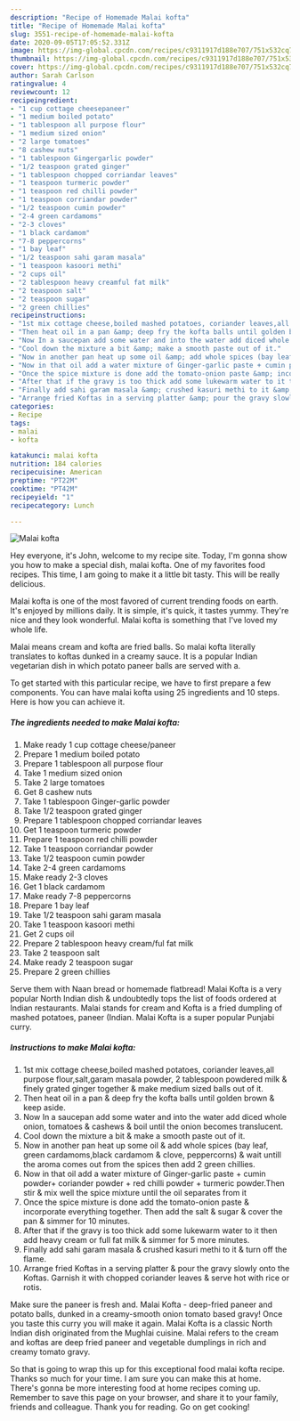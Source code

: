 ```yaml
---
description: "Recipe of Homemade Malai kofta"
title: "Recipe of Homemade Malai kofta"
slug: 3551-recipe-of-homemade-malai-kofta
date: 2020-09-05T17:05:52.331Z
image: https://img-global.cpcdn.com/recipes/c9311917d188e707/751x532cq70/malai-kofta-recipe-main-photo.jpg
thumbnail: https://img-global.cpcdn.com/recipes/c9311917d188e707/751x532cq70/malai-kofta-recipe-main-photo.jpg
cover: https://img-global.cpcdn.com/recipes/c9311917d188e707/751x532cq70/malai-kofta-recipe-main-photo.jpg
author: Sarah Carlson
ratingvalue: 4
reviewcount: 12
recipeingredient:
- "1 cup cottage cheesepaneer"
- "1 medium boiled potato"
- "1 tablespoon all purpose flour"
- "1 medium sized onion"
- "2 large tomatoes"
- "8 cashew nuts"
- "1 tablespoon Gingergarlic powder"
- "1/2 teaspoon grated ginger"
- "1 tablespoon chopped corriandar leaves"
- "1 teaspoon turmeric powder"
- "1 teaspoon red chilli powder"
- "1 teaspoon corriandar powder"
- "1/2 teaspoon cumin powder"
- "2-4 green cardamoms"
- "2-3 cloves"
- "1 black cardamom"
- "7-8 peppercorns"
- "1 bay leaf"
- "1/2 teaspoon sahi garam masala"
- "1 teaspoon kasoori methi"
- "2 cups oil"
- "2 tablespoon heavy creamful fat milk"
- "2 teaspoon salt"
- "2 teaspoon sugar"
- "2 green chillies"
recipeinstructions:
- "1st mix cottage cheese,boiled mashed potatoes, coriander leaves,all purpose flour,salt,garam masala powder, 2 tablespoon powdered milk &amp; finely grated ginger together &amp; make medium sized balls out of it."
- "Then heat oil in a pan &amp; deep fry the kofta balls until golden brown &amp; keep aside."
- "Now In a saucepan add some water and into the water add diced whole onion, tomatoes &amp; cashews &amp; boil until the onion becomes translucent."
- "Cool down the mixture a bit &amp; make a smooth paste out of it."
- "Now in another pan heat up some oil &amp; add whole spices (bay leaf, green cardamoms,black cardamom &amp; clove, peppercorns) &amp; wait untill the aroma comes out from the spices then add 2 green chillies."
- "Now in that oil add a water mixture of Ginger-garlic paste + cumin powder+ coriander powder + red chilli powder + turmeric powder.Then stir &amp; mix well the spice mixture until the oil separates from it"
- "Once the spice mixture is done add the tomato-onion paste &amp; incorporate everything together. Then add the salt &amp; sugar &amp; cover the pan &amp; simmer for 10 minutes."
- "After that if the gravy is too thick add some lukewarm water to it then add heavy cream or full fat milk &amp; simmer for 5 more minutes."
- "Finally add sahi garam masala &amp; crushed kasuri methi to it &amp; turn off the flame."
- "Arrange fried Koftas in a serving platter &amp; pour the gravy slowly onto the Koftas. Garnish it with chopped coriander leaves &amp; serve hot with rice or rotis."
categories:
- Recipe
tags:
- malai
- kofta

katakunci: malai kofta 
nutrition: 184 calories
recipecuisine: American
preptime: "PT22M"
cooktime: "PT42M"
recipeyield: "1"
recipecategory: Lunch

---
```



![Malai kofta](https://img-global.cpcdn.com/recipes/c9311917d188e707/751x532cq70/malai-kofta-recipe-main-photo.jpg)

Hey everyone, it's John, welcome to my recipe site. Today, I'm gonna show you how to make a special dish, malai kofta. One of my favorites food recipes. This time, I am going to make it a little bit tasty. This will be really delicious.

Malai kofta is one of the most favored of current trending foods on earth. It's enjoyed by millions daily. It is simple, it's quick, it tastes yummy. They're nice and they look wonderful. Malai kofta is something that I've loved my whole life.

Malai means cream and kofta are fried balls. So malai kofta literally translates to koftas dunked in a creamy sauce. It is a popular Indian vegetarian dish in which potato paneer balls are served with a.


To get started with this particular recipe, we have to first prepare a few components. You can have malai kofta using 25 ingredients and 10 steps. Here is how you can achieve it.

<!--inarticleads1-->

##### The ingredients needed to make Malai kofta:

1. Make ready 1 cup cottage cheese/paneer
1. Prepare 1 medium boiled potato
1. Prepare 1 tablespoon all purpose flour
1. Take 1 medium sized onion
1. Take 2 large tomatoes
1. Get 8 cashew nuts
1. Take 1 tablespoon Ginger-garlic powder
1. Take 1/2 teaspoon grated ginger
1. Prepare 1 tablespoon chopped corriandar leaves
1. Get 1 teaspoon turmeric powder
1. Prepare 1 teaspoon red chilli powder
1. Take 1 teaspoon corriandar powder
1. Take 1/2 teaspoon cumin powder
1. Take 2-4 green cardamoms
1. Make ready 2-3 cloves
1. Get 1 black cardamom
1. Make ready 7-8 peppercorns
1. Prepare 1 bay leaf
1. Take 1/2 teaspoon sahi garam masala
1. Take 1 teaspoon kasoori methi
1. Get 2 cups oil
1. Prepare 2 tablespoon heavy cream/ful fat milk
1. Take 2 teaspoon salt
1. Make ready 2 teaspoon sugar
1. Prepare 2 green chillies


Serve them with Naan bread or homemade flatbread! Malai Kofta is a very popular North Indian dish &amp; undoubtedly tops the list of foods ordered at Indian restaurants. Malai stands for cream and Kofta is a fried dumpling of mashed potatoes, paneer (Indian. Malai Kofta is a super popular Punjabi curry. 

<!--inarticleads2-->

##### Instructions to make Malai kofta:

1. 1st mix cottage cheese,boiled mashed potatoes, coriander leaves,all purpose flour,salt,garam masala powder, 2 tablespoon powdered milk &amp; finely grated ginger together &amp; make medium sized balls out of it.
1. Then heat oil in a pan &amp; deep fry the kofta balls until golden brown &amp; keep aside.
1. Now In a saucepan add some water and into the water add diced whole onion, tomatoes &amp; cashews &amp; boil until the onion becomes translucent.
1. Cool down the mixture a bit &amp; make a smooth paste out of it.
1. Now in another pan heat up some oil &amp; add whole spices (bay leaf, green cardamoms,black cardamom &amp; clove, peppercorns) &amp; wait untill the aroma comes out from the spices then add 2 green chillies.
1. Now in that oil add a water mixture of Ginger-garlic paste + cumin powder+ coriander powder + red chilli powder + turmeric powder.Then stir &amp; mix well the spice mixture until the oil separates from it
1. Once the spice mixture is done add the tomato-onion paste &amp; incorporate everything together. Then add the salt &amp; sugar &amp; cover the pan &amp; simmer for 10 minutes.
1. After that if the gravy is too thick add some lukewarm water to it then add heavy cream or full fat milk &amp; simmer for 5 more minutes.
1. Finally add sahi garam masala &amp; crushed kasuri methi to it &amp; turn off the flame.
1. Arrange fried Koftas in a serving platter &amp; pour the gravy slowly onto the Koftas. Garnish it with chopped coriander leaves &amp; serve hot with rice or rotis.


Make sure the paneer is fresh and. Malai Kofta - deep-fried paneer and potato balls, dunked in a creamy-smooth onion tomato based gravy! Once you taste this curry you will make it again. Malai Kofta is a classic North Indian dish originated from the Mughlai cuisine. Malai refers to the cream and koftas are deep fried paneer and vegetable dumplings in rich and creamy tomato gravy. 

So that is going to wrap this up for this exceptional food malai kofta recipe. Thanks so much for your time. I am sure you can make this at home. There's gonna be more interesting food at home recipes coming up. Remember to save this page on your browser, and share it to your family, friends and colleague. Thank you for reading. Go on get cooking!
